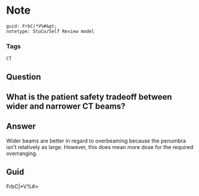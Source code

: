# Note
```
guid: FrbC|*V%#&gt;
notetype: StuCo/Self Review model
```

### Tags
```
CT
```

## Question
<h2>What is the patient safety tradeoff between wider and narrower CT beams?</h2>

## Answer
<section>
<p>Wider beams are better in regard to overbeaming because the penumbra isn’t relatively as large. However, this does mean more dose for the required overranging.</p>


</section>

## Guid
FrbC|*V%#>
